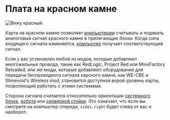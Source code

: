 # Плата на красном камне

![Вижу красный.](oredict:opencomputers:redstoneCard1)

Карта на красном камне позволяет [компьютерам](../general/computer.md) считывать и подавать аналоговый сигнал красного камня в прилегающие блоки. Когда сила входящего сигнала изменяется, [компьютер](../general/computer.md) получает соответствующий сигнал.

Если у вас установлен любой из модов, которые добавляют многожильные провода, такие как RedLogic, Project Red или MineFactory Reloaded, или же моды, которые добавляют оборудование для передачи беспроводного сигнала карсного камня, как WE-CBE и Slimevoid's Wireless mod, становится доступной ворой уровень карты, позволяющий работать с этими системами.

Сторона сигнала считается относительно ориентации [системного блока](../block/case1.md), [робота](../block/robot.md) или [серверной стойки](../block/rack.md). Это означает, что если вы смотрите на компьютер спереди, `sides.right` будет слева от вас и наоборот..
